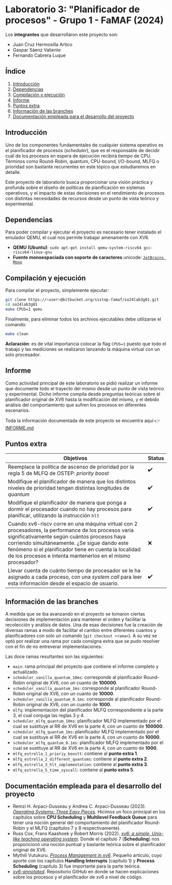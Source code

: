 # Laboratorio 3: "Planificador de procesos" - Grupo 1 - FaMAF (2024)

Los **integrantes** que desarrollaron este proyecto son: 

 - Juan Cruz Hermosilla Artico
 - Gaspar Sáenz Valiente
 - Fernando Cabrera Luque


## **Índice**
 1. [Introducción](#introduccion)
 2. [Dependencias](#dependencias)
 3. [Compilación y ejecución](#compilacion-y-ejecucion)
 4. [Informe](#informe)
 5. [Puntos extra](#puntos-extra)
 6. [Información de las branches](#branches)
 7. [Documentación empleada para el desarrollo del proyecto](#documentacion)


<a name="introduccion"></a>
## **Introducción**
Uno de los componentes fundamentales de cualquier sistema operativo es el planificador de procesos (*scheduler*), que es el responsable de decidir cuál de los procesos en espera de ejecución recibirá tiempo de CPU. Términos como Round-Robin, quantum, CPU-bound, I/O-bound, MLFQ o prioridad son bastante recurrentes en este tópico que estudiaremos en detalle. 

Este proyecto de laboratorio busca proporcionar una visión práctica y profunda sobre el diseño de políticas de planificación en sistemas operativos, y el impacto de estas decisiones en el rendimiento de procesos con distintas necesidades de recursos desde un punto de vista teórico y experimental.


<a name="dependencias"></a>
## **Dependencias**
Para poder compilar y ejecutar el proyecto es necesario tener instalado el emulador QEMU, el cual nos permite trabajar amenamente con XV6.

 - **QEMU (Ubuntu)**: `sudo apt-get install qemu-system-riscv64 gcc-riscv64-linux-gnu`
 - **Fuente monoespaciada con soporte de caracteres** unicode: [`JetBrains Mono`](https://www.jetbrains.com/es-es/lp/mono/)


<a name="compilacion-y-ejecucion"></a>
## **Compilación y ejecución**
Para compilar el proyecto, simplemente ejecutar:
``` sh
git clone https://<user>@bitbucket.org/sistop-famaf/so24lab3g01.git
cd so24lab3g01
make CPUS=1 qemu
```
Finalmente, para eliminar todos los archivos ejecutables debe utilizarse el comando:
``` sh
make clean
```
**Aclaración**: es de vital importancia colocar la flag `CPUS=1` puesto que todo el trabajo y las mediciones se realizaron lanzando la máquina virtual con un solo procesador.


<a name="informe"></a>
## **Informe**
Como actividad principal de este laboratorio se pidió realizar un informe que documente todo el trayecto del mismo desde un punto de vista teórico y experimental. Dicho informe compila desde preguntas teóricas sobre el planificador original de XV6 hasta la modificación del mismo, y el debido análisis del comportamiento que sufren los procesos en diferentes escenarios.

Toda la información documentada de este proyecto se encuentra aquí 👉 [INFORME.md](./INFORME.md)


<a name="puntos-extra"></a>
## **Puntos extra**

| Objetivos | Status |
| --- | --- |
| Reemplace la política de ascenso de  prioridad por la regla 5 de MLFQ de OSTEP: *priority boost* | :heavy_check_mark: |
| Modifique el planificador de manera que los distintos niveles de prioridad tengan distintas longitudes de *quantum* | :heavy_check_mark: |
| Modifique el planificador de manera que ponga a dormir el procesador cuando no hay procesos para planificar, utilizando la instrucción `hlt` | :heavy_check_mark: |
| Cuando xv6-riscv corre en una máquina virtual con 2 procesadores, la performance de los procesos varía significativamente según cuántos procesos haya corriendo simultáneamente. ¿Se sigue dando este fenómeno si el planificador tiene en cuenta la localidad de los procesos e intenta mantenerlos en el mismo procesador? | :x: |
| Llevar cuenta de cuánto tiempo de procesador se le ha asignado a cada proceso, con una *system call* para leer esta información desde el espacio de usuario. | :heavy_check_mark: |


<a name="branches"></a>
## **Información de las branches**
A medida que se iba avanzando en el proyecto se tomaron ciertas decisiones de implementación para mantener el orden y facilitar la recolección y análisis de datos. Una de esas decisiones fue la creación de diversas ramas a modo de facilitar el cambio entre diferentes cuantos y planificadores con solo un comando (`git checkout <rama>`). A su vez se optó por realizar una rama por cada consigna extra que se pudo resolver con el fin de no entreverar implementaciones.

Las doce ramas resultantes son las siguientes:

* `main`: rama principal del proyecto que contiene el informe completo y actualizado.
* `scheduler_vanilla_quantum_10ms`: corresponde al planificador Round-Robin original de XV6, con un cuanto de **100000**.
* `scheduler_vanilla_quantum_1ms`: corresponde al planificador Round-Robin original de XV6, con un cuanto de **10000**.
* `scheduler_vanilla_quantum_0.1ms`: corresponde al planificador Round-Robin original de XV6, con un cuanto de **1000**. 
* `mlfq`: implementación del planificador MLFQ correspondiente a la parte 3, el cual conjuga las reglas 3 y 4.
* `scheduler_mlfq_quantum_10ms`: planificador MLFQ implementado por el cual se sustituye al RR de XV6 en la parte 4, con un cuanto de **100000**. 
* `scheduler_mlfq_quantum_1ms`: planificador MLFQ implementado por el cual se sustituye al RR de XV6 en la parte 4, con un cuanto de **10000**.
* `scheduler_mlfq_quantum_0.1ms`: planificador MLFQ implementado por el cual se sustituye al RR de XV6 en la parte 4, con un cuanto de **1000**. 
* `mlfq_estrella_1_prioriy_boostt`: contiene al **punto extra 1**.
* `mlfq_estrella_2_different_quantums`: contiene al **punto extra 2**.
* `mlfq_estrella_3_hlt_implementation`: contiene al **punto extra 3**.
* `mlfq_estrella_5_time_syscall`: contiene al **punto extra 5**.


<a name="documentacion"></a>
## **Documentación empleada para el desarrollo del proyecto**
- Remzi H. Arpaci-Dusseau y Andrea C. Arpaci-Dusseau (2023). [*Operating Systems: Three Easy Pieces*](https://pages.cs.wisc.edu/~remzi/OSTEP/). Hicimos un foco principal en los capítulos sobre **CPU Scheduling** y **Multilevel Feedback Queue** para tener una noción general del comportamiento del planificador Round-Robin y el MLFQ (capítulos 7 y 8 respectivamente). 
- Russ Cox, Frans Kaashoek y Robert Morris (2022). [*xv6: a simple, Unix-like teaching operating system*](https://pdos.csail.mit.edu/6.828/2022/xv6/book-riscv-rev3.pdf). Donde el capítulo 7 (**Scheduling**) nos proporicionó una noción puntual y bastante teórica sobre el planificador original de XV6.
- Mythili Vutukuru. [*Process Management in xv6*](https://www.cse.iitb.ac.in/~mythili/os/notes/old-xv6/xv6-process.pdf). Pequeño artículo, cuyo aporte con los capítulos **Handling Interrupts** (capítulo 1) y **Process Scheduling** (capítulo 3) fue importante para la parte teórica.
- [*xv6-annotated*](https://github.com/palladian1/xv6-annotated). Repositorio GitHub en donde se hacen explicaciones sobre los procesos y el planificador de xv6 a nivel de código.
